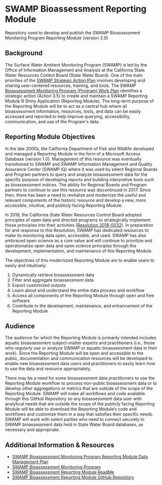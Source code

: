 # SWAMP Bioassessment Reporting Module
Repository used to develop and publish the SWAMP Bioassessment Monitoring Program Reporting Module (version 2.0)

## Background
The Surface Water Ambient Monitoring Program (SWAMP) is led by the Office of Information Management and Analysis at the California State Water Resources Control Board (State Water Board). One of the main priorities of the [SWAMP Strategic Action Plan](https://docs.google.com/document/d/1g08L8GUHdEMLCxNS1vppNEXobf4bYOmK/edit#heading=h.30j0zll) involves developing and sharing user-centered resources, training, and tools. The SWAMP [Bioassessment Monitoring Program (Program) Work Plan](https://docs.google.com/document/u/1/d/152qV19-wPhjWaDbsilc-Hlh5TLn8ypL86OU8TU01GJw/edit) identifies a strategic action (Action 3.5) to create and maintain a SWAMP Reporting Module R Shiny Application (Reporting Module). The long-term purpose of the Reporting Module will be to act as a central hub where all bioassessment information, resources, tools, and data can be easily accessed and reported to help improve querying, accessibility, communication, and use of the Program's data.

## Reporting Module Objectives
In the late 2000s, the California Department of Fish and Wildlife developed and managed a Reporting Module in the form of a Microsoft Access Database (version 1.0). Management of this resource was eventually transitioned to SWAMP and SWAMP Information Management and Quality Assurance Center (SWAMP IQ) where it was used by select Regional Boards and Program partners to query and analyze bioassessment data for the specific purpose of developing reports and building interpretive tools such as bioassessment indices. The ability for Regional Boards and Program partners to continue to use this resource was discontinued in 2017. Since then, there has been a need to revitalize and modernize the useful and relevant components of the historic resource and develop a new, more accessible, intuitive, and publicly facing Reporting Module.

In 2018, the California State Water Resources Control Board adopted principles of open data and directed programs to strategically implement those principles into their activities ([Resolution 2018-0032](https://www.waterboards.ca.gov/board_decisions/adopted_orders/resolutions/2018/rs2018_0032.pdf)). In preparation for and response to this Resolution, SWAMP has dedicated resources to make its monitoring data open, accessible, and used. SWAMP has also embraced open science as a core value and will continue to prioritize and operationalize open data and open science principles through the development, implementation, and maintenance of this Reporting Module.

The objectives of this modernized Reporting Module are to enable users to easily and intuitively:

1. Dynamically retrieve bioassessment data 
2. Filter and aggregate bioassessment data
3. Export customized outputs
4. Learn about and understand the entire data process and workflow
5. Access all components of the Reporting Module through open and free software
6. Contribute to the development, maintenance, and enhancement of the Reporting Module

## Audience
The audience for which the Reporting Module is primarily intended includes aquatic bioassessment subject-matter experts and practitioners (i.e., those who regularly use or analyze SWAMP or aquatic bioassessment data in their work). Since the Reporting Module will be open and accessible to the public, documentation and communication resources will be developed to enable new bioassessment data users and practitioners to easily learn how to use the data and resource appropriately.

There may be a need for some bioassessment data practitioners to use the Reporting Module workflow to process non-public bioassessment data or to develop other aggregations or metrics that are outside of the scope of the Reporting Module. SWAMP will make all workflows and code available through this GitHub Repository so any bioassessment data user with analytical needs that are outside the scope of the publicly facing Reporting Module will be able to download the Reporting Module’s code and workflows and customize them in a way that satisfies their specific needs. SWAMP will work with select parties who need to connect securely to SWAMP bioassessment data held in State Water Board databases, as necessary and appropriate.

## Additional Information & Resources

- [SWAMP Bioassessment Monitoring Program Reporting Module Data Management Plan](https://docs.google.com/document/d/1_JNdR-7H7F7in_PqYPiNlQkJFgWgWYvAU1nSbA-d4Sc/edit?usp=sharing)
- [SWAMP Bioassessment Monitoring Program](https://www.waterboards.ca.gov/water_issues/programs/swamp/bioassessment/)
- [SWAMP Bioassessment Reporting Module ReadMe](https://cawaterboarddatacenter.github.io/SWAMP-Bioassessment-Reporting-Module/)
- [SWAMP Bioassessment Reporting Module GitHub Repository](https://github.com/CAWaterBoardDataCenter/SWAMP-Bioassessment-Reporting-Module)

